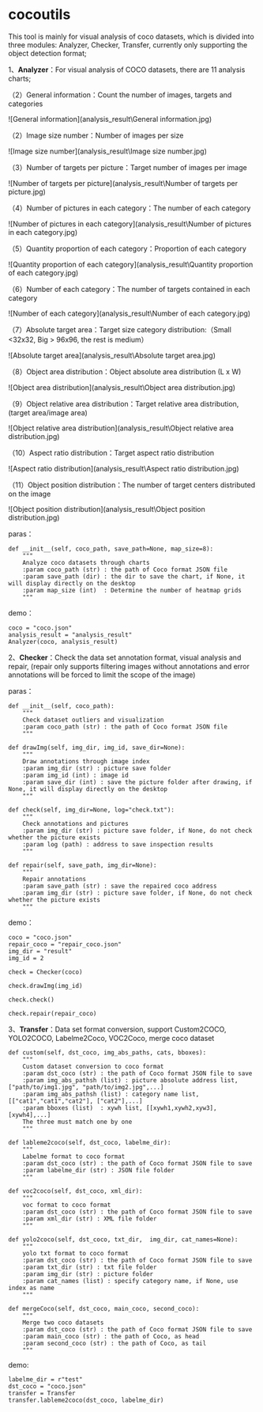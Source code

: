 # cocoutils

This tool is mainly for visual analysis of coco datasets, which is divided into three modules: Analyzer, Checker, Transfer, currently only supporting the object detection format;

1、**Analyzer**：For visual analysis of COCO datasets, there are 11 analysis charts;

（2）General information：Count the number of images, targets and categories

![General information](analysis_result\General information.jpg)

（2）Image size number：Number of images per size

![Image size number](analysis_result\Image size number.jpg)

（3）Number of targets per picture：Target number of images per image

![Number of targets per picture](analysis_result\Number of targets per picture.jpg)

（4）Number of pictures in each category：The number of each category

![Number of pictures in each category](analysis_result\Number of pictures in each category.jpg)

（5）Quantity proportion of each category：Proportion of each category

![Quantity proportion of each category](analysis_result\Quantity proportion of each category.jpg)

（6）Number of each category：The number of targets contained in each category

![Number of each category](analysis_result\Number of each category.jpg)

（7）Absolute target area：Target size category distribution:（Small <32x32, Big > 96x96, the rest is medium）

![Absolute target area](analysis_result\Absolute target area.jpg)

（8）Object area distribution：Object absolute area distribution (L x W)

![Object area distribution](analysis_result\Object area distribution.jpg)

（9）Object relative area distribution：Target relative area distribution, (target area/image area)

![Object relative area distribution](analysis_result\Object relative area distribution.jpg)

（10）Aspect ratio distribution：Target aspect ratio distribution

![Aspect ratio distribution](analysis_result\Aspect ratio distribution.jpg)

（11）Object position distribution：The number of target centers distributed on the image

![Object position distribution](analysis_result\Object position distribution.jpg)

paras：

```
def __init__(self, coco_path, save_path=None, map_size=8):
    """
    Analyze coco datasets through charts
    :param coco_path (str) : the path of Coco format JSON file
    :param save_path (dir) : the dir to save the chart, if None, it will display directly on the desktop
    :param map_size (int)  : Determine the number of heatmap grids
    """
```

demo：

```
coco = "coco.json"
analysis_result = "analysis_result"
Analyzer(coco, analysis_result)
```



2、**Checker**：Check the data set annotation format, visual analysis and repair, (repair only supports filtering images without annotations and error annotations will be forced to limit the scope of the image)

paras：

```
def __init__(self, coco_path):
    """
    Check dataset outliers and visualization
    :param coco_path (str) : the path of Coco format JSON file
    """
```

```
def drawImg(self, img_dir, img_id, save_dir=None):
    """
    Draw annotations through image index
    :param img_dir (str) : picture save folder
    :param img_id (int) : image id
    :param save_dir (int) : save the picture folder after drawing, if None, it will display directly on the desktop
    """
```

```
def check(self, img_dir=None, log="check.txt"):
    """
    Check annotations and pictures
    :param img_dir (str) : picture save folder, if None, do not check whether the picture exists
    :param log (path) : address to save inspection results
    """
```

```：：
def repair(self, save_path, img_dir=None):
    """
    Repair annotations
    :param save_path (str) : save the repaired coco address
    :param img_dir (str) : picture save folder, if None, do not check whether the picture exists
    """
```

demo：

```
coco = "coco.json"
repair_coco = "repair_coco.json"
img_dir = "result"
img_id = 2

check = Checker(coco)

check.drawImg(img_id)

check.check()

check.repair(repair_coco)
```



3、**Transfer**：Data set format conversion, support Custom2COCO, YOLO2COCO, Labelme2Coco, VOC2Coco, merge coco dataset

```
def custom(self, dst_coco, img_abs_paths, cats, bboxes):
    """
    Custom dataset conversion to coco format
    :param dst_coco (str) : the path of Coco format JSON file to save
    :param img_abs_pathsh (list) : picture absolute address list, ["path/to/img1.jpg", "path/to/img2.jpg",...]
    :param img_abs_pathsh (list) : category name list, [["cat1","cat1","cat2"], ["cat2"],...]
    :param bboxes (list)  : xywh list, [[xywh1,xywh2,xyw3], [xywh4],...]
    The three must match one by one
    """
```

```
def lableme2coco(self, dst_coco, labelme_dir):
    """
    Labelme format to coco format
    :param dst_coco (str) : the path of Coco format JSON file to save
    :param labelme_dir (str) : JSON file folder
    """
```

```
def voc2coco(self, dst_coco, xml_dir):
    """
    voc format to coco format
    :param dst_coco (str) : the path of Coco format JSON file to save
    :param xml_dir (str) : XML file folder
    """
```

```
def yolo2coco(self, dst_coco, txt_dir,  img_dir, cat_names=None):
    """
    yolo txt format to coco format
    :param dst_coco (str) : the path of Coco format JSON file to save
    :param txt_dir (str) : txt file folder
    :param img_dir (str) : picture folder
    :param cat_names (list) : specify category name, if None, use index as name
    """
```

```
def mergeCoco(self, dst_coco, main_coco, second_coco):
    """
    Merge two coco datasets
    :param dst_coco (str) : the path of Coco format JSON file to save
    :param main_coco (str) : the path of Coco, as head
    :param second_coco (str) : the path of Coco, as tail
    """
```

demo:

```
labelme_dir = r"test"
dst_coco = "coco.json"
transfer = Transfer
transfer.lableme2coco(dst_coco, labelme_dir)
```


